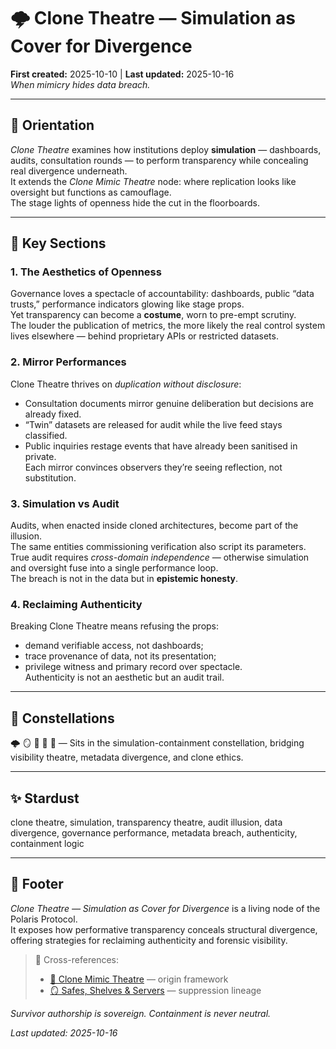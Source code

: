 # 🌩️ Clone Theatre — Simulation as Cover for Divergence  
**First created:** 2025-10-10 | **Last updated:** 2025-10-16  
*When mimicry hides data breach.*

---

## 🧭 Orientation  

*Clone Theatre* examines how institutions deploy **simulation** — dashboards, audits, consultation rounds — to perform transparency while concealing real divergence underneath.  
It extends the *Clone Mimic Theatre* node: where replication looks like oversight but functions as camouflage.  
The stage lights of openness hide the cut in the floorboards.

---

## 📑 Key Sections  

### 1. The Aesthetics of Openness  
Governance loves a spectacle of accountability: dashboards, public “data trusts,” performance indicators glowing like stage props.  
Yet transparency can become a **costume**, worn to pre-empt scrutiny.  
The louder the publication of metrics, the more likely the real control system lives elsewhere — behind proprietary APIs or restricted datasets.

### 2. Mirror Performances  
Clone Theatre thrives on *duplication without disclosure*:  
- Consultation documents mirror genuine deliberation but decisions are already fixed.  
- “Twin” datasets are released for audit while the live feed stays classified.  
- Public inquiries restage events that have already been sanitised in private.  
Each mirror convinces observers they’re seeing reflection, not substitution.

### 3. Simulation vs Audit  
Audits, when enacted inside cloned architectures, become part of the illusion.  
The same entities commissioning verification also script its parameters.  
True audit requires *cross-domain independence* — otherwise simulation and oversight fuse into a single performance loop.  
The breach is not in the data but in **epistemic honesty**.

### 4. Reclaiming Authenticity  
Breaking Clone Theatre means refusing the props:  
- demand verifiable access, not dashboards;  
- trace provenance of data, not its presentation;  
- privilege witness and primary record over spectacle.  
Authenticity is not an aesthetic but an audit trail.

---

## 🌌 Constellations  

🌩️ 🪞 👹 🧿 🧩 — Sits in the simulation-containment constellation, bridging visibility theatre, metadata divergence, and clone ethics.  

---

## ✨ Stardust  

clone theatre, simulation, transparency theatre, audit illusion, data divergence, governance performance, metadata breach, authenticity, containment logic  

---

## 🏮 Footer  

*Clone Theatre — Simulation as Cover for Divergence* is a living node of the Polaris Protocol.  
It exposes how performative transparency conceals structural divergence, offering strategies for reclaiming authenticity and forensic visibility.  

> 📡 Cross-references:  
> - [🍴 Clone Mimic Theatre](../Disruption_Kit/Big_Picture_Protocols/🍴_clone_mimic_theatre.md) — origin framework  
> - [🪞 Safes, Shelves & Servers](../Disruption_Kit/Big_Picture_Protocols/🪞_safes_shelves_and_servers.md) — suppression lineage  

*Survivor authorship is sovereign. Containment is never neutral.*  

_Last updated: 2025-10-16_

